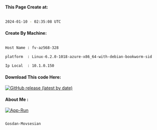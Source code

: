 
   
#### This Page Create at:

```bash

2024-01-10 - 02:35:08 UTC

```

#### Create By Machine:

```bash

Host Name : fv-az568-328

platform  : Linux-6.2.0-1018-azure-x86_64-with-debian-bookworm-sid

Ip Local  : 10.1.0.150

```
#### Download This code Here:

[![GitHub release (latest by date)](https://img.shields.io/github/v/release/Gosdan-Movsesian/Gosdan?style=for-the-badge&label=Download)](https://github.com/Gosdan-Movsesian/Gosdan/releases) 

</p> 

#### About Me :

[![App-Run](https://github.com/Gosdan-Movsesian/Gosdan/actions/workflows/App-Run.yml/badge.svg)](https://github.com/Gosdan-Movsesian/Gosdan/actions/workflows/App-Run.yml)

```bash

Gosdan-Movsesian

```

